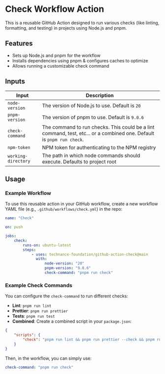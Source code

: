 # Check Workflow Action

This is a reusable GitHub Action designed to run various checks (like linting, formatting, and testing) in projects using Node.js and pnpm.

## Features

-   Sets up Node.js and pnpm for the workflow
-   Installs dependencies using pnpm & configures caches to optimize
-   Allows running a customizable check command

## Inputs

| Input               | Description                                                                                                           |
| ------------------- | --------------------------------------------------------------------------------------------------------------------- |
| `node-version`      | The version of Node.js to use. Default is `20`                                                                        |
| `pnpm-version`      | The version of pnpm to use. Default is `9.0.6`                                                                        |
| `check-command`     | The command to run checks. This could be a lint command, test, etc... or a combined one. Default is `pnpm run check`. |
| `npm-token`         | NPM token for authenticating to the NPM registry                                                                      |
| `working-directory` | The path in which node commands should execute. Defaults to project root                                              |

## Usage

### Example Workflow

To use this reusable action in your GitHub workflow, create a new workflow YAML file (e.g., `.github/workflows/check.yml`) in the repo:

```yaml
name: "Check"

on: push

jobs:
    check:
        runs-on: ubuntu-latest
        steps:
            - uses: technance-foundation/github-action-check@main
              with:
                  node-version: "20"
                  pnpm-version: "9.0.6"
                  check-command: "pnpm run check"
```

### Example Check Commands

You can configure the `check-command` to run different checks:

-   **Lint**: `pnpm run lint`
-   **Prettier**: `pnpm run prettier`
-   **Tests**: `pnpm run test`
-   **Combined**: Create a combined script in your `package.json`:

```json
{
    "scripts": {
        "check": "pnpm run lint && pnpm run prettier --check && pnpm run test"
    }
}
```

Then, in the workflow, you can simply use:

```yaml
check-command: "pnpm run check"
```
